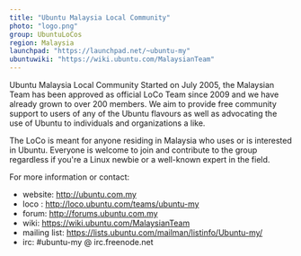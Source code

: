 ```yaml
---
title: "Ubuntu Malaysia Local Community"
photo: "logo.png"
group: UbuntuLoCos
region: Malaysia
launchpad: "https://launchpad.net/~ubuntu-my"
ubuntuwiki: "https://wiki.ubuntu.com/MalaysianTeam"
---
```


Ubuntu Malaysia Local Community Started on July 2005, the Malaysian Team has been approved as official LoCo Team since 2009 and we have already grown to over 200 members. We aim to provide free community support to users of any of the Ubuntu flavours as well as advocating the use of Ubuntu to individuals and organizations a like.

The LoCo is meant for anyone residing in Malaysia who uses or is interested in Ubuntu. Everyone is welcome to join and contribute to the group regardless if you're a Linux newbie or a well-known expert in the field.

For more information or contact:
- website: http://ubuntu.com.my
- loco : http://loco.ubuntu.com/teams/ubuntu-my
- forum: http://forums.ubuntu.com.my
- wiki: https://wiki.ubuntu.com/MalaysianTeam
- mailing list: https://lists.ubuntu.com/mailman/listinfo/Ubuntu-my/
- irc: #ubuntu-my @ irc.freenode.net
